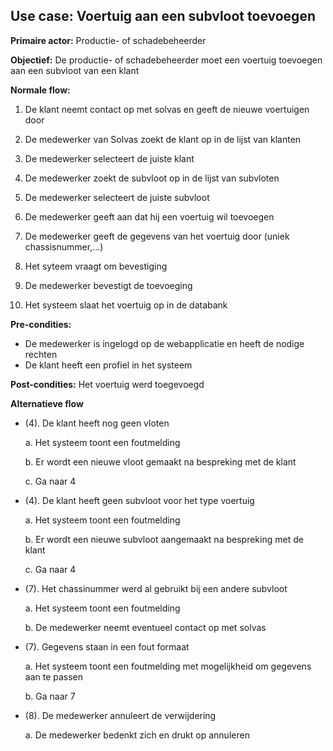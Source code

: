 ## Use case: Voertuig aan een subvloot toevoegen

**Primaire actor:** Productie- of schadebeheerder

**Objectief:** De productie- of schadebeheerder moet een voertuig toevoegen aan een subvloot van een klant

**Normale flow:**

1. De klant neemt contact op met solvas en geeft de nieuwe voertuigen door

2. De medewerker van Solvas zoekt de klant op in de lijst van klanten

3. De medewerker selecteert de juiste klant

4. De medewerker zoekt de subvloot op in de lijst van subvloten

5. De medewerker selecteert de juiste subvloot

6. De medewerker geeft aan dat hij een voertuig wil toevoegen

7. De medewerker geeft de gegevens van het voertuig door (uniek chassisnummer,...)

8. Het syteem vraagt om bevestiging

9. De medewerker bevestigt de toevoeging 

10. Het systeem slaat het voertuig op in de databank


**Pre-condities:**
- De medewerker is ingelogd op de webapplicatie en heeft de nodige rechten
- De klant heeft een profiel in het systeem

**Post-condities:**
Het voertuig werd toegevoegd

**Alternatieve flow**

* (4). De klant heeft nog geen vloten

  a. Het systeem toont een foutmelding

  b. Er wordt een nieuwe vloot gemaakt na bespreking met de klant

  c. Ga naar 4

* (4). De klant heeft geen subvloot voor het type voertuig

  a. Het systeem toont een foutmelding

  b. Er wordt een nieuwe subvloot aangemaakt na bespreking met de klant

  c. Ga naar 4

* (7). Het chassinummer werd al gebruikt bij een andere subvloot

  a. Het systeem toont een foutmelding

  b. De medewerker neemt eventueel contact op met solvas

* (7). Gegevens staan in een fout formaat

  a. Het systeem toont een foutmelding met mogelijkheid om gegevens aan te passen

  b. Ga naar 7

* (8). De medewerker annuleert de verwijdering

  a. De medewerker bedenkt zich en drukt op annuleren

